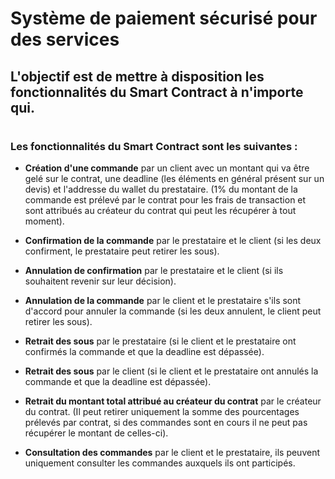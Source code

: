 # **Système de paiement sécurisé pour des services**

## L'objectif est de mettre à disposition les fonctionnalités du Smart Contract à n'importe qui.

#

### Les fonctionnalités du Smart Contract sont les suivantes :

- **Création d'une commande** par un client avec un montant qui va être gelé sur le contrat, une deadline (les éléments en général présent sur un devis) et l'addresse du wallet du prestataire. (1% du montant de la commande est prélevé par le contrat pour les frais de transaction et sont attribués au créateur du contrat qui peut les récupérer à tout moment).

- **Confirmation de la commande** par le prestataire et le client (si les deux confirment, le prestataire peut retirer les sous).

- **Annulation de confirmation** par le prestataire et le client (si ils souhaitent revenir sur leur décision).

- **Annulation de la commande** par le client et le prestataire s'ils sont d'accord pour annuler la commande (si les deux annulent, le client peut retirer les sous).

- **Retrait des sous** par le prestataire (si le client et le prestataire ont confirmés la commande et que la deadline est dépassée).

- **Retrait des sous** par le client (si le client et le prestataire ont annulés la commande et que la deadline est dépassée).

- **Retrait du montant total attribué au créateur du contrat** par le créateur du contrat. (Il peut retirer uniquement la somme des pourcentages prélevés par contrat, si des commandes sont en cours il ne peut pas récupérer le montant de celles-ci).

- **Consultation des commandes** par le client et le prestataire, ils peuvent uniquement consulter les commandes auxquels ils ont participés.